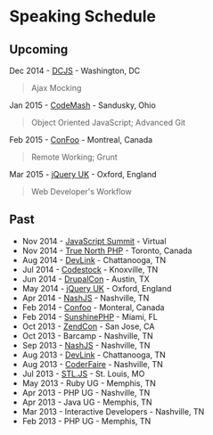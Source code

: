 
# Speaking Schedule

## Upcoming

Dec 2014 - [DCJS](http://www.meetup.com/DC-JavaScript/events/218040632/) - Washington, DC
> Ajax Mocking

Jan 2015 - [CodeMash](http://www.codemash.org) - Sandusky, Ohio
> Object Oriented JavaScript; Advanced Git

Feb 2015 - [ConFoo](http://confoo.ca) - Montreal, Canada
> Remote Working; Grunt

Mar 2015 - [jQuery UK](http://jqueryuk.com/2015/) - Oxford, England
> Web Developer's Workflow

## Past

* Nov 2014 - [JavaScript Summit](http://jssummit.com) - Virtual
* Nov 2014 - [True North PHP](http://truenorthphp.ca) - Toronto, Canada
* Aug 2014 - [DevLink](http://devlink.net) - Chattanooga, TN
* Jul 2014 - [Codestock](http://codestock.org) - Knoxville, TN
* Jun 2014 - [DrupalCon](https://austin2014.drupal.org) - Austin, TX
* May 2014 - [jQuery UK](http://jqueryuk.com/2014) - Oxford, England
* Apr 2014 - [NashJS](http://nashjs.org) - Nashville, TN
* Feb 2014 - [Confoo](http://confoo.ca/en/2014/sessions) - Monteral, Canada
* Feb 2014 - [SunshinePHP](http://2014.sunshinephp.com) - Miami, FL
* Oct 2013 - [ZendCon](http://zendcon.com) - San Jose, CA
* Oct 2013 - Barcamp - Nashville, TN
* Sep 2013 - [NashJS](http://nashjs.org) - Nashville, TN
* Aug 2013 - [DevLink](http://devlink.net) - Chattanooga, TN
* Aug 2013 - [CoderFaire](http://coderfaire.com) - Nashville, TN
* Jul 2013 - [STL.JS](http://www.meetup.com/STL-JS-meetup) - St. Louis, MO
* May 2013 - Ruby UG - Memphis, TN
* Apr 2013 - PHP UG - Nashville, TN
* Apr 2013 - Java UG - Memphis, TN
* Mar 2013 - Interactive Developers - Nashville, TN
* Feb 2013 - PHP UG - Memphis, TN
